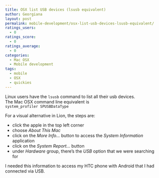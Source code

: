 ```yaml
---
title: OSX list USB devices (lsusb equivalent)
author: Georgiana
layout: post
permalink: mobile-development/osx-list-usb-devices-lsusb-equivalent/
ratings_users:
  - 0
ratings_score:
  - 0
ratings_average:
  - 0
categories:
  - Mac OSX
  - Mobile development
tags:
  - mobile
  - OSX
  - quickies
---
```

Linux users have the `lsusb` command to list all their usb devices.  
The Mac OSX command line equivalent is  
`system_profiler SPUSBDataType`

For a visual alternative in Lion, the steps are:

  * click the apple in the top left corner
  * choose *About This Mac*
  * click on the *More Info&#8230;* button to access the *System Information* application
  * click on the *System Report&#8230;* button
  * under *Hardware* group, there&#8217;s the *USB* option that we were searching for

I needed this information to access my HTC phone with Android that I had connected via USB.
